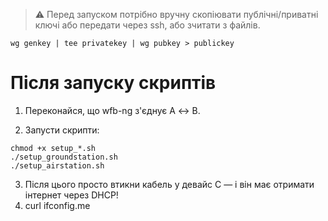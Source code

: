 > ⚠️ Перед запуском потрібно вручну скопіювати публічні/приватні ключі або передати через ssh, або зчитати з файлів.

```
wg genkey | tee privatekey | wg pubkey > publickey
```

# Після запуску скриптів

1. Переконайся, що wfb-ng з'єднує A ↔ B.

2. Запусти скрипти:

```
chmod +x setup_*.sh
./setup_groundstation.sh
./setup_airstation.sh
```

3. Після цього просто втикни кабель у девайс C — і він має отримати інтернет через DHCP!
4. curl ifconfig.me
